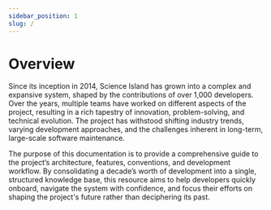 ```yaml
---
sidebar_position: 1
slug: /
---
```


# Overview

Since its inception in 2014, Science Island has grown into a complex and expansive system, shaped by the contributions of over 1,000 developers. Over the years, multiple teams have worked on different aspects of the project, resulting in a rich tapestry of innovation, problem-solving, and technical evolution. The project has withstood shifting industry trends, varying development approaches, and the challenges inherent in long-term, large-scale software maintenance.

The purpose of this documentation is to provide a comprehensive guide to the project’s architecture, features, conventions, and development workflow. By consolidating a decade’s worth of development into a single, structured knowledge base, this resource aims to help developers quickly onboard, navigate the system with confidence, and focus their efforts on shaping the project's future rather than deciphering its past.
